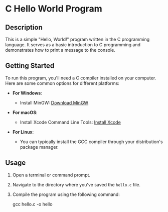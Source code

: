 # C Hello World Program

## Description

This is a simple "Hello, World!" program written in the C programming language. It serves as a basic introduction to C programming and demonstrates how to print a message to the console.

## Getting Started

To run this program, you'll need a C compiler installed on your computer. Here are some common options for different platforms:

- **For Windows**:
  - Install MinGW: [Download MinGW](http://www.mingw.org/)

- **For macOS**:
  - Install Xcode Command Line Tools: [Install Xcode](https://developer.apple.com/xcode/)

- **For Linux**:
  - You can typically install the GCC compiler through your distribution's package manager.

## Usage

1. Open a terminal or command prompt.

2. Navigate to the directory where you've saved the `hello.c` file.

3. Compile the program using the following command:


   gcc hello.c -o hello
